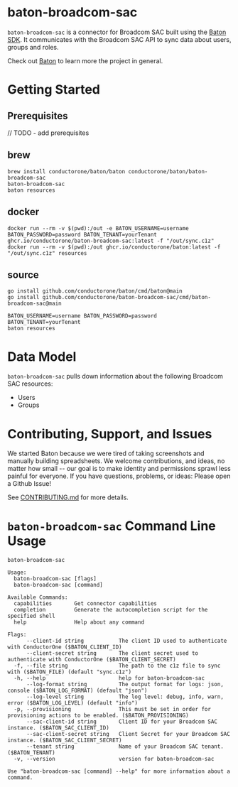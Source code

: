 # baton-broadcom-sac
`baton-broadcom-sac` is a connector for Broadcom SAC built using the [Baton SDK](https://github.com/conductorone/baton-sdk). It communicates with the Broadcom SAC API to sync data about users, groups and roles.

Check out [Baton](https://github.com/conductorone/baton) to learn more the project in general.

# Getting Started

## Prerequisites

// TODO - add prerequisites 

## brew

```
brew install conductorone/baton/baton conductorone/baton/baton-broadcom-sac
baton-broadcom-sac
baton resources
```

## docker

```
docker run --rm -v $(pwd):/out -e BATON_USERNAME=username BATON_PASSWORD=password BATON_TENANT=yourTenant ghcr.io/conductorone/baton-broadcom-sac:latest -f "/out/sync.c1z"
docker run --rm -v $(pwd):/out ghcr.io/conductorone/baton:latest -f "/out/sync.c1z" resources
```

## source

```
go install github.com/conductorone/baton/cmd/baton@main
go install github.com/conductorone/baton-broadcom-sac/cmd/baton-broadcom-sac@main

BATON_USERNAME=username BATON_PASSWORD=password BATON_TENANT=yourTenant
baton resources
```

# Data Model

`baton-broadcom-sac` pulls down information about the following Broadcom SAC resources:
- Users
- Groups

# Contributing, Support, and Issues

We started Baton because we were tired of taking screenshots and manually building spreadsheets. We welcome contributions, and ideas, no matter how small -- our goal is to make identity and permissions sprawl less painful for everyone. If you have questions, problems, or ideas: Please open a Github Issue!

See [CONTRIBUTING.md](https://github.com/ConductorOne/baton/blob/main/CONTRIBUTING.md) for more details.

# `baton-broadcom-sac` Command Line Usage

```
baton-broadcom-sac

Usage:
  baton-broadcom-sac [flags]
  baton-broadcom-sac [command]

Available Commands:
  capabilities       Get connector capabilities
  completion         Generate the autocompletion script for the specified shell
  help               Help about any command

Flags:
      --client-id string           The client ID used to authenticate with ConductorOne ($BATON_CLIENT_ID)
      --client-secret string       The client secret used to authenticate with ConductorOne ($BATON_CLIENT_SECRET)
  -f, --file string                The path to the c1z file to sync with ($BATON_FILE) (default "sync.c1z")
  -h, --help                       help for baton-broadcom-sac
      --log-format string          The output format for logs: json, console ($BATON_LOG_FORMAT) (default "json")
      --log-level string           The log level: debug, info, warn, error ($BATON_LOG_LEVEL) (default "info")
  -p, --provisioning               This must be set in order for provisioning actions to be enabled. ($BATON_PROVISIONING)
      --sac-client-id string       Client ID for your Broadcom SAC instance. ($BATON_SAC_CLIENT_ID)
      --sac-client-secret string   Client Secret for your Broadcom SAC instance. ($BATON_SAC_CLIENT_SECRET)
      --tenant string              Name of your Broadcom SAC tenant. ($BATON_TENANT)
  -v, --version                    version for baton-broadcom-sac

Use "baton-broadcom-sac [command] --help" for more information about a command.

```
